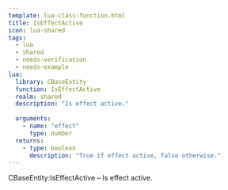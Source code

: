 ```yaml
---
template: lua-class-function.html
title: IsEffectActive
icon: lua-shared
tags:
  - lua
  - shared
  - needs-verification
  - needs-example
lua:
  library: CBaseEntity
  function: IsEffectActive
  realm: shared
  description: "Is effect active."
  
  arguments:
    - name: "effect"
      type: number
  returns:
    - type: boolean
      description: "True if effect active, false otherwise."
---
```


<div class="lua__search__keywords">
CBaseEntity:IsEffectActive &#x2013; Is effect active.
</div>
